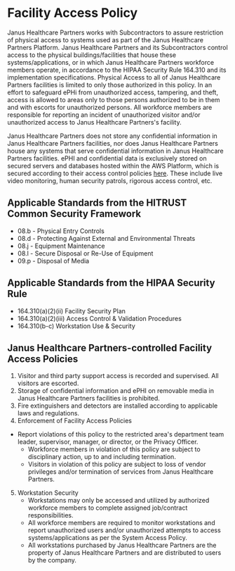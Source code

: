 # Facility Access Policy

Janus Healthcare Partners works with Subcontractors to assure restriction of physical access to systems used as part of the Janus Healthcare Partners Platform. Janus Healthcare Partners and its Subcontractors control access to the physical buildings/facilities that house these systems/applications, or in which Janus Healthcare Partners workforce members operate, in accordance to the HIPAA Security Rule 164.310 and its implementation specifications. Physical Access to all of Janus Healthcare Partners facilities is limited to only those authorized in this policy. In an effort to safeguard ePHi from unauthorized access, tampering, and theft, access is allowed to areas only to those persons authorized to be in them and with escorts for unauthorized persons. All workforce members are responsible for reporting an incident of unauthorized visitor and/or unauthorized access to Janus Healthcare Partners's facility.

Janus Healthcare Partners does not store any confidential information in Janus Healthcare Partners facilities, nor does Janus Healthcare Partners house any systems that serve confidential information in Janus Healthcare Partners facilities. ePHI and confidential data is exclusively stored on secured servers and databases hosted within the AWS Platform, which is secured according to their access control policies [here](https://aws.amazon.com/security/). These include live video monitoring, human security patrols, rigorous access control, etc.

## Applicable Standards from the HITRUST Common Security Framework

* 08.b - Physical Entry Controls
* 08.d - Protecting Against External and Environmental Threats
* 08.j - Equipment Maintenance
* 08.l - Secure Disposal or Re-Use of Equipment
* 09.p - Disposal of Media

## Applicable Standards from the HIPAA Security Rule

* 164.310(a)(2)(ii) Facility Security Plan
* 164.310(a)(2)(iii) Access Control & Validation Procedures
* 164.310(b-c) Workstation Use & Security

## Janus Healthcare Partners-controlled Facility Access Policies

1. Visitor and third party support access is recorded and supervised. All visitors are escorted.
2. Storage of confidential information and ePHI on removable media in Janus Healthcare Partners facilities is prohibited.
3. Fire extinguishers and detectors are installed according to applicable laws and regulations.
4. Enforcement of Facility Access Policies
  * Report violations of this policy to the restricted area's department team leader, supervisor, manager, or director, or the Privacy Officer.
	* Workforce members in violation of this policy are subject to disciplinary action, up to and including termination.
	* Visitors in violation of this policy are subject to loss of vendor privileges and/or termination of services from Janus Healthcare Partners.
5. Workstation Security
	* Workstations may only be accessed and utilized by authorized workforce members to complete assigned job/contract responsibilities.
	* All workforce members are required to monitor workstations and report unauthorized users and/or unauthorized attempts to access systems/applications as per the System Access Policy.
	* All workstations purchased by Janus Healthcare Partners are the property of Janus Healthcare Partners and are distributed to users by the company.
